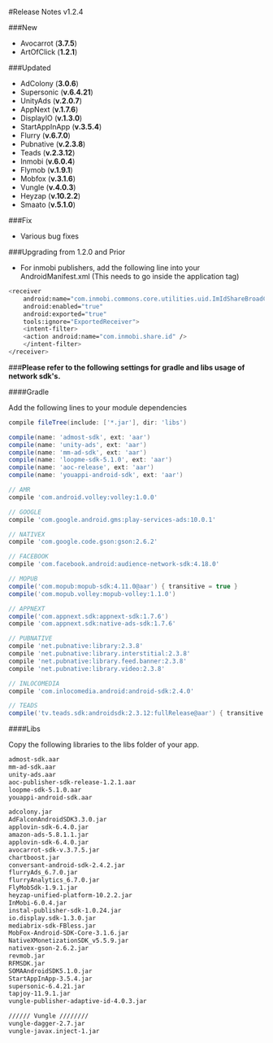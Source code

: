 #Release Notes v1.2.4

###New
* Avocarrot (**3.7.5**)
* ArtOfClick (**1.2.1**)

###Updated
* AdColony (**3.0.6**)
* Supersonic (**v.6.4.21**)
* UnityAds (**v.2.0.7**)
* AppNext (**v.1.7.6**)
* DisplayIO (**v.1.3.0**)
* StartAppInApp (**v.3.5.4**)
* Flurry (**v.6.7.0**)
* Pubnative (**v.2.3.8**)
* Teads (**v.2.3.12**)
* Inmobi (**v.6.0.4**)
* Flymob (**v.1.9.1**)
* Mobfox (**v.3.1.6**)
* Vungle (**v.4.0.3**)
* Heyzap (**v.10.2.2**)
* Smaato (**v.5.1.0**)

###Fix
* Various bug fixes

###Upgrading from 1.2.0 and Prior
* For inmobi publishers, add the following line into your AndroidManifest.xml (This needs to go inside the application tag)
```sh
<receiver
    android:name="com.inmobi.commons.core.utilities.uid.ImIdShareBroadCastReceiver"
    android:enabled="true"
    android:exported="true"
    tools:ignore="ExportedReceiver">
    <intent-filter>
	<action android:name="com.inmobi.share.id" />
    </intent-filter>
</receiver>
```

###**Please refer to the following settings for gradle and libs usage of network sdk's.**

####Gradle

Add the following lines to your module dependencies

```gradle
compile fileTree(include: ['*.jar'], dir: 'libs')

compile(name: 'admost-sdk', ext: 'aar')
compile(name: 'unity-ads', ext: 'aar')
compile(name: 'mm-ad-sdk', ext: 'aar')
compile(name: 'loopme-sdk-5.1.0', ext: 'aar')
compile(name: 'aoc-release', ext: 'aar')
compile(name: 'youappi-android-sdk', ext: 'aar')

// AMR
compile 'com.android.volley:volley:1.0.0'

// GOOGLE
compile 'com.google.android.gms:play-services-ads:10.0.1'

// NATIVEX
compile 'com.google.code.gson:gson:2.6.2'

// FACEBOOK
compile 'com.facebook.android:audience-network-sdk:4.18.0'

// MOPUB
compile('com.mopub:mopub-sdk:4.11.0@aar') { transitive = true }
compile('com.mopub.volley:mopub-volley:1.1.0')

// APPNEXT
compile('com.appnext.sdk:appnext-sdk:1.7.6')
compile 'com.appnext.sdk:native-ads-sdk:1.7.6'

// PUBNATIVE
compile 'net.pubnative:library:2.3.8'
compile 'net.pubnative:library.interstitial:2.3.8'
compile 'net.pubnative:library.feed.banner:2.3.8'
compile 'net.pubnative:library.video:2.3.8'

// INLOCOMEDIA
compile 'com.inlocomedia.android:android-sdk:2.4.0'

// TEADS
compile('tv.teads.sdk:androidsdk:2.3.12:fullRelease@aar') { transitive = true; }

```

####Libs

Copy the following libraries to the libs folder of your app.

```sh
admost-sdk.aar
mm-ad-sdk.aar
unity-ads.aar
aoc-publisher-sdk-release-1.2.1.aar
loopme-sdk-5.1.0.aar
youappi-android-sdk.aar

adcolony.jar
AdFalconAndroidSDK3.3.0.jar
applovin-sdk-6.4.0.jar
amazon-ads-5.8.1.1.jar
applovin-sdk-6.4.0.jar
avocarrot-sdk-v.3.7.5.jar
chartboost.jar
conversant-android-sdk-2.4.2.jar
flurryAds_6.7.0.jar
flurryAnalytics_6.7.0.jar
FlyMobSdk-1.9.1.jar
heyzap-unified-platform-10.2.2.jar
InMobi-6.0.4.jar
instal-publisher-sdk-1.0.24.jar
io.display.sdk-1.3.0.jar
mediabrix-sdk-FBless.jar
MobFox-Android-SDK-Core-3.1.6.jar
NativeXMonetizationSDK_v5.5.9.jar
nativex-gson-2.6.2.jar
revmob.jar
RFMSDK.jar
SOMAAndroidSDK5.1.0.jar
StartAppInApp-3.5.4.jar
supersonic-6.4.21.jar
tapjoy-11.9.1.jar
vungle-publisher-adaptive-id-4.0.3.jar

////// Vungle ////////
vungle-dagger-2.7.jar
vungle-javax.inject-1.jar
```
